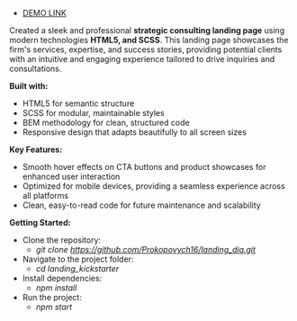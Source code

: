    - [DEMO LINK](https://Prokopovych16.github.io/landing_dia/)

Created a sleek and professional **strategic consulting landing page** using modern technologies **HTML5, and SCSS**. This landing page showcases the firm's services, expertise, and success stories, providing potential clients with an intuitive and engaging experience tailored to drive inquiries and consultations.

**Built with:**
- HTML5 for semantic structure
- SCSS for modular, maintainable styles
- BEM methodology for clean, structured code
- Responsive design that adapts beautifully to all screen sizes

**Key Features:**
- Smooth hover effects on CTA buttons and product showcases for enhanced user interaction
- Optimized for mobile devices, providing a seamless experience across all platforms
- Clean, easy-to-read code for future maintenance and scalability



**Getting Started:**
- Clone the repository:
  - _git clone https://github.com/Prokopovych16/landing_dia.git_
- Navigate to the project folder:
  - _cd landing_kickstarter_
- Install dependencies:
  - _npm install_
- Run the project:
  - _npm start_
